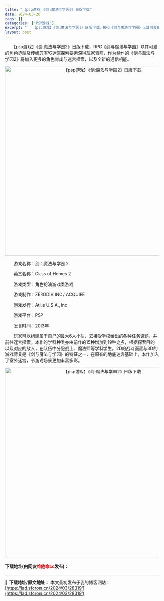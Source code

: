 ```yaml
---
title: "【psp游戏】《剑:魔法与学园2》日版下载"
date: 2024-03-26
tags: []
categories: ["PSP游戏"]
excerpt: "　　【psp游戏】《剑:魔法与学园2》日版下载，RPG《剑与魔法与学园》以其可爱的角色造型及传统的RPG迷宫探索要素深得玩家青睐，作为续作的《剑与魔法与学园2》将加入更多的角色育成与迷宫探索，以及全新的通信机能。 　　游戏名称：剑：魔法与学园 2 　　英文名称：Class of Heroes 2 　&hellip;"
layout: post
---
```


 <p>　　【psp游戏】《剑:魔法与学园2》日版下载，RPG《剑与魔法与学园》以其可爱的角色造型及传统的RPG迷宫探索要素深得玩家青睐，作为续作的《剑与魔法与学园2》将加入更多的角色育成与迷宫探索，以及全新的通信机能。</p> <p align="center"><img align="" border="0" src="https://lad.sfcrom.cn/wp-content/uploads/2024/03/20240325_660200ddeec4c.png" width="622" alt="【psp游戏】《剑:魔法与学园2》日版下载" /></p> <p>　　游戏名称：剑：魔法与学园 2</p> <p>　　英文名称：Class of Heroes 2</p> <p>　　游戏类型：角色扮演游戏类游戏</p> <p>　　游戏制作：ZERODIV INC / ACQUIRE</p> <p>　　游戏发行：Atlus U.S.A., Inc</p> <p>　　游戏平台：PSP</p> <p>　　发售时间：2013年</p> <p>　　玩家可以组建属于自己的最大6人小队，去接受学校给出的各种任务课题，并前往迷宫探索。本作的学科种类亦由前作的15种增加到19种之多，根据探索目的以及对应的敌人，在队伍中分配战士、魔法师等学科学生。2D的战斗画面与3D的游戏背景是《剑与魔法与学园》的特征之一，在原有的地底迷宫基础上，本作加入了室外迷宫，令游戏场景更加丰富多彩。</p> <p align="center"><img align="" border="0" src="https://lad.sfcrom.cn/wp-content/uploads/2024/03/20240325_660200dfb5715.png" width="621" alt="【psp游戏】《剑:魔法与学园2》日版下载" /></p> <p><h4>下载地址(由网友<font color="red">维他命cc</font>发布)：</h4></p> 

---
📖 **下载地址/原文地址：** 本文最初发布于我的博客网站：[https://lad.sfcrom.cn/2024/03/28319/](https://lad.sfcrom.cn/2024/03/28319/)
